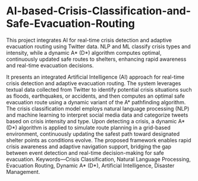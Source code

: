 # AI-based-Crisis-Classification-and-Safe-Evacuation-Routing
This project integrates AI for real-time crisis detection and adaptive evacuation routing using Twitter data. NLP and ML classify crisis types and intensity, while a dynamic A* (D*) algorithm computes optimal, continuously updated safe routes to shelters, enhancing rapid awareness and real-time evacuation decisions.

It presents an integrated Artificial Intelligence (AI) approach for real-time crisis detection and adaptive evacuation routing. The system leverages textual data collected from Twitter to identify potential crisis situations such as floods, earthquakes, or accidents, and then computes an optimal safe evacuation route using a dynamic variant of the A* pathfinding algorithm. The crisis classification model employs natural language processing (NLP) and machine learning to interpret social media data and categorize tweets based on crisis intensity and type. Upon detecting a crisis, a dynamic A* (D*) algorithm is applied to simulate route planning in a grid-based environment, continuously updating the safest path toward designated shelter points as conditions evolve. The proposed framework enables rapid crisis awareness and adaptive navigation support, bridging the gap between event detection and real-time decision-making for safe evacuation.
Keywords—Crisis Classification, Natural Language Processing, Evacuation Routing, Dynamic A* (D*), Artificial Intelligence, Disaster Management.
